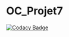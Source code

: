 ﻿# OC_Projet7

[![Codacy Badge](https://api.codacy.com/project/badge/Grade/bb000ecbefcb424193fb078064b41663)](https://app.codacy.com/gh/Gregory2911/OC_Projet7?utm_source=github.com&utm_medium=referral&utm_content=Gregory2911/OC_Projet7&utm_campaign=Badge_Grade)
